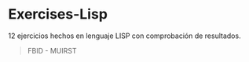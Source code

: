 # Exercises-Lisp
12 ejercicios hechos en lenguaje LISP con comprobación de resultados.
> FBID - MUIRST
